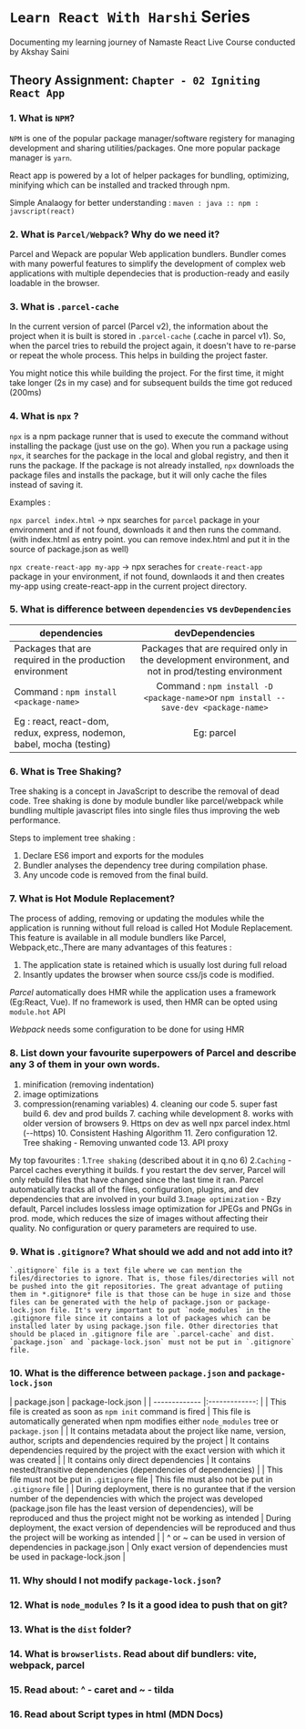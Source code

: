 
# `Learn React With Harshi` Series 
   Documenting my learning journey of Namaste React Live Course conducted by Akshay Saini
## Theory Assignment: `Chapter - 02 Igniting React App`
### 1. What is `NPM`?
  `NPM` is one of the popular package manager/software registery for managing development and sharing utilities/packages. One more popular package manager is `yarn`.

  React app is powered by a lot of helper packages for bundling, optimizing, minifying which can be installed and tracked through npm.

  Simple Analaogy for better understanding :
  ` maven : java :: npm : javscript(react) `

### 2. What is `Parcel/Webpack`? Why do we need it?
  Parcel and Wepack are popular Web application bundlers. Bundler comes with many powerful features to simplify the development of complex web applications with multiple dependecies that is production-ready and easily loadable in the browser.

### 3. What is `.parcel-cache`
  In the current version of parcel (Parcel v2), the information about the project when it is built is stored in `.parcel-cache` (.cache in parcel v1). So, when the parcel tries to rebuild the project again, it doesn't have to re-parse or repeat the whole process. This helps in building the project faster. 

  You might notice this while building the project. For the first time, it might take longer (2s in my case) and for subsequent builds the time got reduced (200ms)

### 4. What is `npx` ?
  `npx` is a npm package runner that is used to execute the command without installing the package (just use on the go). When you run a package using `npx`, it searches for the package in the local and global registry, and then it runs the package. If the package is not already installed, `npx` downloads the package files and installs the package, but it will only cache the files instead of saving it.

  Examples : 
  
  ```npx parcel index.html``` -> npx searches for `parcel` package in your environment and if not found, downloads it and then runs the command. (with index.html as entry point. you can remove index.html and put it in the source of package.json as well)
  
  ```npx create-react-app my-app``` -> npx seraches for `create-react-app` package in your environment, if not found, downlaods it and then creates my-app using create-react-app in the current project directory.
  
### 5. What is difference between `dependencies` vs `devDependencies`
 
| dependencies                                                    | devDependencies           | 
| -------------                                                   |:-------------:             | 
| Packages that are required in the production environment      | Packages that are required only in the development environment, and not in prod/testing environment| 
| Command : ```npm install <package-name>```| Command : ```npm install -D <package-name>```or ```npm install --save-dev <package-name>``` |  
| Eg : react, react-dom, redux, express, nodemon, babel, mocha (testing)      | Eg: parcel     | 

### 6. What is Tree Shaking?
Tree shaking is a concept in JavaScript to describe the removal of dead code. Tree shaking is done by module bundler like parcel/webpack while bundling multiple javascript files into single files thus improving the web performance.
      
Steps to implement tree shaking : 
1. Declare ES6 import and exports for the modules
2. Bundler analyses the dependency tree during compilation phase.
3. Any uncode code is removed from the final build.

### 7. What is Hot Module Replacement?
The process of adding, removing or updating the modules while the application is running without full reload is called Hot Module Replacement. This feature is available in all module bundlers like Parcel, Webpack,etc.,There are many advantages of this features : 
1) The application state is retained which is usually lost during full reload
2) Insantly updates the browser when source css/js code is modified.

*Parcel* automatically does HMR while the application uses a framework (Eg:React, Vue). If no framework is used, then HMR can be opted using `module.hot` API 
       
*Webpack* needs some configuration to be done for using HMR 

### 8. List down your favourite superpowers of Parcel and describe any 3 of them in your own words.
1. minification (removing indentation)
  2. image optimizations
  3. compression(renaming variables)
    4. cleaning our code
    5. super fast build
    6. dev and prod builds
    7. caching while development
    8. works with older version of browsers
    9. Https on dev as well npx parcel index.html (--https) 
    10. Consistent Hashing Algorithm
    11. Zero configuration
    12. Tree shaking - Removing unwanted code 
    13. API proxy
    
My top favourites : 
1.`Tree shaking` (described about it in q.no 6)
2.`Caching` - Parcel caches everything it builds. f you restart the dev server, Parcel will only rebuild files that have changed since the last time it ran. Parcel automatically tracks all of the files, configuration, plugins, and dev dependencies that are involved in your build
3.`Image optimization` - Bzy default, Parcel includes lossless image optimization for JPEGs and PNGs in prod. mode, which reduces the size of images without affecting their quality. No configuration or query parameters are required to use. 

### 9. What is `.gitignore`? What should we add and not add into it?
    `.gitignore` file is a text file where we can mention the files/directories to ignore. That is, those files/directories will not be pushed into the git repositories. The great advantage of putiing them in *.gitignore* file is that those can be huge in size and those files can be generated with the help of package.json or package-lock.json file. It's very important to put `node_modules` in the .gitignore file since it contains a lot of packages which can be installed later by using package.json file. Other directories that should be placed in .gitignore file are `.parcel-cache` and dist. `package.json` and `package-lock.json` must not be put in `.gitignore` file.

### 10. What is the difference between `package.json` and `package-lock.json`
| package.json    | package-lock.json    | 
    | -------------   |:-------------:       |
    | This file is created as soon as `npm init` command is fired | This file is automatically generated when npm modifies either `node_modules` tree or `package.json` |
    | It contains metadata about the project like name, version, author, scripts and dependencies required by the project  | It contains dependencies required by the project with the exact version with which it was created |
    | It contains only direct dependencies | It contains nested/transitive dependencies (dependencies of dependencies) | 
    | This file must not be put in `.gitignore` file |  This file must also not be put in `.gitignore` file |
    | During deployment, there is no gurantee that if the version number of the dependencies with which the project was developed (package.json file has the least version of dependencies), will be reproduced and thus the project might not be working as intended | During deployment, the exact version of dependencies will be reproduced and thus the project will be working as intended | 
    | ^ or ~ can be used in version of dependencies in package.json | Only exact version of dependencies must be used in package-lock.json |
### 11. Why should I not modify `package-lock.json`?

### 12. What is `node_modules` ? Is it a good idea to push that on git?

### 13. What is the `dist` folder?

### 14. What is `browserlists`. Read about dif bundlers: vite, webpack, parcel

### 15. Read about: ^ - caret and ~ - tilda

### 16. Read about Script types in html (MDN Docs)